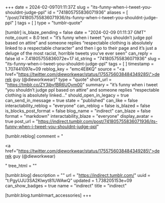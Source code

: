 +++
date = 2024-02-09T01:11:37Z
slug = "its-funny-when-i-tweet-you-shouldnt-judge-ppl"
id = "741805755836071936"
aliases = [ "/post/741805755836071936/its-funny-when-i-tweet-you-shouldnt-judge-ppl" ]
tags = [ ]
type = "tumblr-quote"

[tumblr]
is_blaze_pending = false
date = "2024-02-09 01:11:37 GMT"
note_count = 8.0
text = "it&rsquo;s funny when i tweet &ldquo;you shouldn&rsquo;t judge ppl based on attire&rdquo; and someone replies &ldquo;respectable clothing is absolutely linked to a respectable character&rdquo; and then i go to their page and it&rsquo;s just a deluge of the most racist, horrible tweets you&rsquo;ve ever seen"
can_reply = false
id = 7.41805755836072e+17
id_string = "741805755836071936"
slug = "its-funny-when-i-tweet-you-shouldnt-judge-ppl"
tags = [ ]
timestamp = 1.707441097e+09
reblog_key = "emc4E8KQ"
source = "<a href=\"https://twitter.com/dieworkwear/status/1755756038484349285\">derek guy (@dieworkwear)</a>"
type = "quote"
short_url = "https://tmblr.co/ZY3jbyfBR6UOym00"
summary = "it’s funny when i tweet “you shouldn’t judge ppl based on attire” and someone replies “respectable clothing is absolutely linked..."
should_open_in_legacy = true
can_send_in_message = true
state = "published"
can_like = false
interactability_reblog = "everyone"
can_reblog = false
is_blazed = false
is_blocks_post_format = false
blog_name = "indirect"
can_blaze = false
format = "markdown"
interactability_blaze = "everyone"
display_avatar = true
post_url = "https://indirect.tumblr.com/post/741805755836071936/its-funny-when-i-tweet-you-shouldnt-judge-ppl"

[tumblr.reblog]
comment = "<p><a href=\"https://twitter.com/dieworkwear/status/1755756038484349285\">derek guy (@dieworkwear)</a></p>"
tree_html = ""

[tumblr.blog]
description = ""
url = "https://indirect.tumblr.com/"
uuid = "t:PgyUJU3SA2Klwyt81UWAwQ"
updated = 1.738205153e+09
can_show_badges = true
name = "indirect"
title = "indirect"

[tumblr.blog.tumblrmart_accessories]
+++
